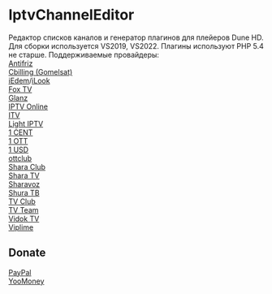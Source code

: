 ﻿# IptvChannelEditor
Редактор списков каналов и генератор плагинов для плейеров Dune HD.  
Для сборки используется VS2019, VS2022. Плагины используют PHP 5.4 не старше.
Поддерживаемые провайдеры:  
[Antifriz](https://antifriztv.com)  
[Cbilling (Gomelsat)](https://cbilling.live)  
[iEdem](https://iedem.tv)/[iLook](https://ilook.tv)  
[Fox TV](http://fox-tv.fun)  
[Glanz](http://glanz.tv)  
[IPTV Online](http://iptv.online)  
[ITV](https://itv.live)  
[Light IPTV](http://lightiptv.cc)  
[1 CENT](https://1cent.tv)  
[1 OTT](http://1ott.net)  
[1 USD](https://1usd.tv)  
[ottclub](https://www.ottclub.cc)  
[Shara Club](https://shara.club)  
[Shara TV](https://shara.tv)  
[Sharavoz](https://sharavoz.ru)  
[Shura TB](http://shura.tv)  
[TV Club](https://tvclub.cc)  
[TV Team](http://tv.team)  
[Vidok TV](https://vidok.tv)  
[Viplime](http://viplime.fun)  

## Donate
[PayPal](https://www.paypal.com/donate/?cmd=_donations&business=5DY7PESZL4D8L&currency_code=USD&amount=5)  
[YooMoney](https://yoomoney.ru/to/41001913379027)
